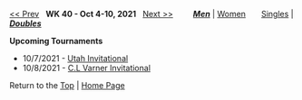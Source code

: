 <a name="top"></a>[<< Prev](men_doubles_2139.md) &nbsp; **WK 40 - Oct 4-10, 2021** &nbsp; [Next >>](men_doubles_2141.md) &nbsp;&nbsp;&nbsp;&nbsp;&nbsp;&nbsp;&nbsp; [***Men***](./men_doubles_2140.md) &#124; [Women](./women_doubles_2140.md) &nbsp;&nbsp;&nbsp;&nbsp;&nbsp; [Singles](./men_singles_2140.md) &#124; [***Doubles***](./men_doubles_2140.md)

**Upcoming Tournaments**  
- 10/7/2021 - <a href="https://colleges.wearecollegetennis.com/competitions/UniversityOfUtahM/Tournaments/Overview/AF39BA57-9E31-4A64-A7C6-A8EB964130E1" target="_blank">Utah Invitational</a>  
- 10/8/2021 - <a href="https://colleges.wearecollegetennis.com/competitions/RollinsCollegeM/Tournaments/Overview/3CD48F05-0A53-43AA-90D0-6464D0615B24" target="_blank">C.L Varner Invitational</a>  

Return to the [Top](./men_doubles_2140.md) &#124; [Home Page](../../index.md)